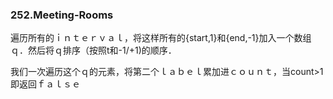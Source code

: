 ### 252.Meeting-Rooms

遍历所有的ｉｎｔｅｒｖａｌ，将这样所有的{start,1}和{end,-1}加入一个数组ｑ．然后将ｑ排序（按照t和-1/+1)的顺序．

我们一次遍历这个ｑ的元素，将第二个ｌａｂｅｌ累加进ｃｏｕｎｔ，当count>1即返回ｆａｌｓｅ
